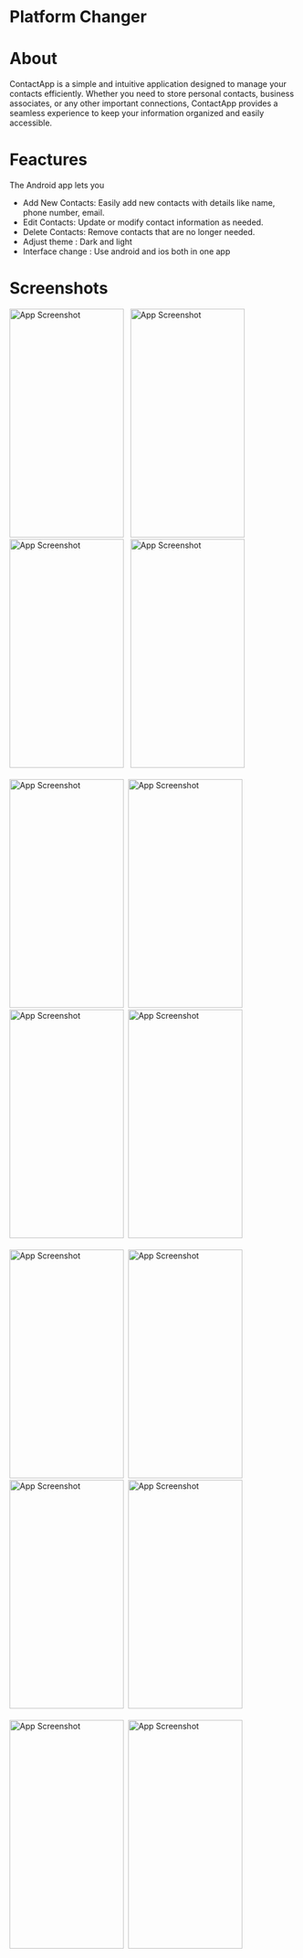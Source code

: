 
# Platform Changer


# About
ContactApp is a simple and intuitive application designed to manage your contacts efficiently.
Whether you need to store personal contacts, business associates, or any other important connections, ContactApp provides a seamless experience to keep your information organized and easily accessible.

# Feactures

The Android app lets you
- Add New Contacts: Easily add new contacts with details like name, phone number, email.
- Edit Contacts: Update or modify contact information as needed.
- Delete Contacts: Remove contacts that are no longer needed.
- Adjust theme : Dark and light
- Interface change : Use android and ios both in one app




# Screenshots
<img src="https://github.com/user-attachments/assets/34dee7ad-b414-4407-91cf-348f599def7d" alt="App Screenshot" width="200" height="400"/> &#160;
<img src="https://github.com/user-attachments/assets/e50010ba-163d-4065-abb2-60b0835052db" alt="App Screenshot" width="200" height="400"/> &#160;
<img src="https://github.com/user-attachments/assets/2068ef46-1e52-479b-97f1-86927c8223d7" alt="App Screenshot" width="200" height="400"/> &#160;
<img src="https://github.com/user-attachments/assets/cd0882e7-2f03-49d2-b7ca-7f02dee473e7" alt="App Screenshot" width="200" height="400"/> <br><br>
<img src="https://github.com/user-attachments/assets/71c2b344-99dc-4cb7-a0d9-61d0336b0276" alt="App Screenshot" width="200" height="400"/>&#160;
<img src="https://github.com/user-attachments/assets/4a923d55-27a3-4017-9672-3c95fdafd7e0" alt="App Screenshot" width="200" height="400"/>&#160;
<img src="https://github.com/user-attachments/assets/cbe741e0-b78b-4868-b011-55dc595085b1" alt="App Screenshot" width="200" height="400"/>&#160;
<img src="https://github.com/user-attachments/assets/861c7758-0ca2-4c8d-9aa0-445049733485" alt="App Screenshot" width="200" height="400"/>&#160;<br><br>
<img src="https://github.com/user-attachments/assets/a294f564-7bf0-4672-8071-7501dfa30344" alt="App Screenshot" width="200" height="400"/>&#160;
<img src="https://github.com/user-attachments/assets/fe3a368a-6d2c-4910-aeaa-3187487dbc16" alt="App Screenshot" width="200" height="400"/>&#160;
<img src="https://github.com/user-attachments/assets/da918623-7e5d-4544-9b4f-17dd358560b7" alt="App Screenshot" width="200" height="400"/>&#160;
<img src="https://github.com/user-attachments/assets/10f6494b-4c04-4eec-862e-8f19fab826ae" alt="App Screenshot" width="200" height="400"/>&#160;<br><br>
<img src="https://github.com/user-attachments/assets/cec74e1e-c3a3-48e1-a4cb-47a6b7e702d6" alt="App Screenshot" width="200" height="400"/>&#160;
<img src="https://github.com/user-attachments/assets/2390a731-3e91-4aab-ab70-ca9bbc6d0e40" alt="App Screenshot" width="200" height="400"/>&#160;






